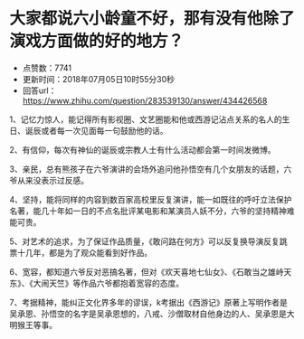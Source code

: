 # 大家都说六小龄童不好，那有没有他除了演戏方面做的好的地方？
- 点赞数：7741
- 更新时间：2018年07月05日10时55分30秒
- 回答url：https://www.zhihu.com/question/283539130/answer/434426568
<body>
 <p data-pid="xFJJgjST">1、记忆力惊人，能记得所有影视圈、文艺圈能和他或西游记沾点关系的名人的生日、诞辰或者每一次见面每一句鼓励他的话。</p>
 <p data-pid="8M9vmmO8">2、有信仰，每次有神仙的诞辰或宗教人士有什么活动都会第一时间发微博。</p>
 <p data-pid="alz40Epb">3、亲民，总有熊孩子在六爷演讲的会场外追问他孙悟空有几个女朋友的话题，六爷从来没表示过反感。</p>
 <p data-pid="vZDMvw7C">4、坚持，能将同样的内容到数百家高校里反复演讲，能一如既往的呼吁立法保护名著，能几十年如一日的不点名批评某电影和某演员人妖不分，六爷的坚持精神难能可贵。</p>
 <p data-pid="ORez8fL8">5、对艺术的追求，为了保证作品质量，《敢问路在何方》可以反复换导演反复跳票十几年，都是为了观众能看到好作品。</p>
 <p data-pid="T7nDRrn1">6、宽容，都知道六爷反对恶搞名著，但对《欢天喜地七仙女》、《石敢当之雄峙天东》、《大闹天竺》等作品六爷都抱着宽容的态度。</p>
 <p data-pid="urTy525R">7、考据精神，能纠正文化界多年的谬误，k考据出《西游记》原著上写明作者是吴承恩、孙悟空的名字是吴承恩想的，八戒、沙僧取材自他身边的人、吴承恩是大明猴王等事。</p>
</body>